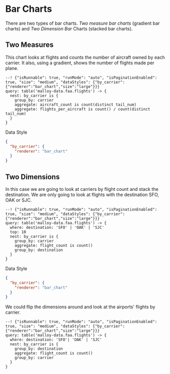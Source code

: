 # Bar Charts

There are two types of bar charts.  _Two measure bar charts_ (gradient bar charts) and _Two Dimension Bar_ Charts (stacked bar charts).

## Two Measures

This chart looks at flights and counts the number of aircraft owned by each carrier.  It also, using a gradient,
shows the number of flights made per plane.

```malloy
--! {"isRunnable": true, "runMode": "auto", "isPaginationEnabled": true, "size": "medium", "dataStyles": {"by_carrier":{"renderer":"bar_chart","size":"large"}}}
query: table('malloy-data.faa.flights') -> {
  nest: by_carrier is {
    group_by: carrier
    aggregate: aircraft_count is count(distinct tail_num)
    aggregate: flights_per_aircraft is count() / count(distinct tail_num)
  }
}
```

Data Style

```json
{
  "by_carrier": {
    "renderer": "bar_chart"
  }
}
```

## Two Dimensions
In this case we are going to look at carriers by flight count and stack the destination.  We are only going to look at flights
with the destination SFO, OAK or SJC.

```malloy
--! {"isRunnable": true, "runMode": "auto", "isPaginationEnabled": true, "size": "medium", "dataStyles": {"by_carrier":{"renderer":"bar_chart","size":"large"}}}
query: table('malloy-data.faa.flights') -> {
  where: destination: 'SFO' | 'OAK' | 'SJC'
  top: 10
  nest: by_carrier is {
    group_by: carrier
    aggregate: flight_count is count()
    group_by: destination
  }
}
```
Data Style

```json
{
  "by_carrier": {
    "renderer": "bar_chart"
  }
}
```

We could flip the dimensions around and look at the airports' flights by carrier.

```malloy
--! {"isRunnable": true, "runMode": "auto", "isPaginationEnabled": true, "size": "medium", "dataStyles": {"by_carrier":{"renderer":"bar_chart","size":"large"}}}
query: table('malloy-data.faa.flights') -> {
  where: destination: 'SFO'| 'OAK' | 'SJC'
  nest: by_carrier is {
    group_by: destination
    aggregate: flight_count is count()
    group_by: carrier
  }
}
```
